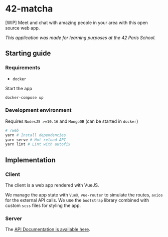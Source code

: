 # 42-matcha

[WIP] Meet and chat with amazing people in your area with this open source web app.

*This application was made for learning purposes at the 42 Paris School.*

## Starting guide
### Requirements
- `docker`

Start the app
``` bash
docker-compose up
```

### Development environment
Requires `NodesJS >=10.16` and `MongoDB` (can be started in `docker`)

``` bash
# /web
yarn # Install dependencies
yarn serve # Hot reload API
yarn lint # Lint with autofix
```

## Implementation

### Client
The client is a web app rendered with VueJS.

We manage the app state with `VueX`, `vue-router` to simulate the routes, `axios` for the external API calls. We use the `bootstrap` library combined with custom `scss` files for styling the app.

### Server
The [API Documentation is available here](https://stoplight.io/p/docs/gh/jterrazz/42-matcha).
